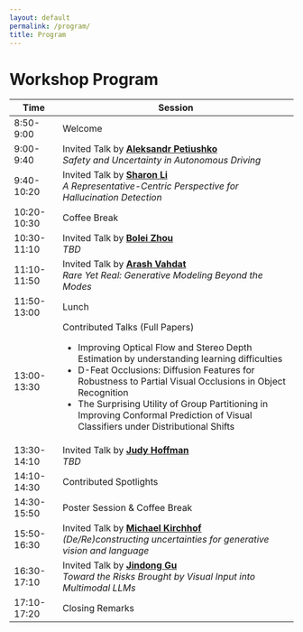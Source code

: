```yaml
---
layout: default
permalink: /program/
title: Program
---
```


# Workshop Program

<table class="table table-striped">
    <thead>
    <tr>
        <th scope="col">Time</th>
        <th scope="col">Session</th>
    </tr>
    </thead>
    <tbody>
    <tr>
        <td class="time-cell">8:50-9:00</td>
        <td>Welcome</td>
    </tr>
    <tr>
        <td class="time-cell">9:00-9:40</td>
        <td>Invited Talk by <strong><a href="https://petiushko.info/">Aleksandr Petiushko</a></strong><br>
        <i>Safety and Uncertainty in Autonomous Driving</i>
        </td>
    </tr>
    <tr>
        <td class="time-cell">9:40-10:20</td>
        <td>Invited Talk by <strong><a href="https://pages.cs.wisc.edu/~sharonli/">Sharon Li</a></strong><br>
        <i>A Representative-Centric Perspective for Hallucination Detection</i>
        </td>
    </tr>
    <tr>
        <td class="time-cell">10:20-10:30</td>
        <td>Coffee Break</td>
    </tr>
    <tr>
        <td class="time-cell">10:30-11:10</td>
        <td>Invited Talk by <strong><a href="https://boleizhou.github.io/">Bolei Zhou</a></strong><br>
        <i>TBD</i>
        </td>
    </tr>
    <tr>
        <td class="time-cell">11:10-11:50</td>
        <td>Invited Talk by <strong><a href="http://latentspace.cc/">Arash Vahdat</a></strong><br>
        <i>Rare Yet Real: Generative Modeling Beyond the Modes</i>
        </td>
    </tr>
    <tr>
        <td class="time-cell">11:50-13:00</td>
        <td>Lunch</td>
    </tr>
    <tr>
        <td class="time-cell">13:00-13:30</td>
        <td>Contributed Talks (Full Papers)<br>
        <ul>
            <li>Improving Optical Flow and Stereo Depth Estimation by understanding learning difficulties</li>
            <li>D-Feat Occlusions: Diffusion Features for Robustness to Partial Visual Occlusions in Object Recognition</li>
            <li>The Surprising Utility of Group Partitioning in Improving Conformal Prediction of Visual Classifiers under Distributional Shifts</li>
        </ul>
        </td>
    </tr>
    <tr>
        <td class="time-cell">13:30-14:10</td>
        <td>Invited Talk by <strong><a href="https://faculty.cc.gatech.edu/~judy/">Judy Hoffman</a></strong><br>
        <i>TBD</i>
        </td>
    </tr>
    <tr>
        <td class="time-cell">14:10-14:30</td>
        <td>Contributed Spotlights</td>
    </tr>
    <tr>
        <td class="time-cell">14:30-15:50</td>
        <td>Poster Session & Coffee Break</td>
    </tr>
    <tr>
        <td class="time-cell">15:50-16:30</td>
        <td>Invited Talk by <strong><a href="https://www.linkedin.com/in/michael-kirchhof/">Michael Kirchhof</a></strong><br>
        <i>(De/Re)constructing uncertainties for generative vision and language</i>
        </td>
    </tr>
    <tr>
        <td class="time-cell">16:30-17:10</td>
        <td>Invited Talk by <strong><a href="https://jindonggu.github.io/">Jindong Gu</a></strong><br>
        <i>Toward the Risks Brought by Visual Input into Multimodal LLMs</i>
        </td>
    </tr>
    <tr>
        <td class="time-cell">17:10-17:20</td>
        <td>Closing Remarks</td>
    </tr>
    </tbody>
</table>
